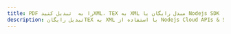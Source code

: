 ---title: PDF را به  تبدیل کنیدXML، TEX به XML مبدل رایگان یا Nodejs SDKdescription: تبدیل رایگانTEX به XML با استفاده از Nodejs Cloud APIs & SDK همچنین اسناد PDF را در Cloud ایجاد، ویرایش و رندر کنید.---